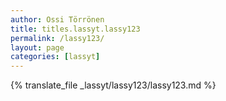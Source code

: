 ```yaml
---
author: Ossi Törrönen
title: titles.lassyt.lassy123
permalink: /lassy123/
layout: page
categories: [lassyt]
---
```

{% translate_file _lassyt/lassy123/lassy123.md %}